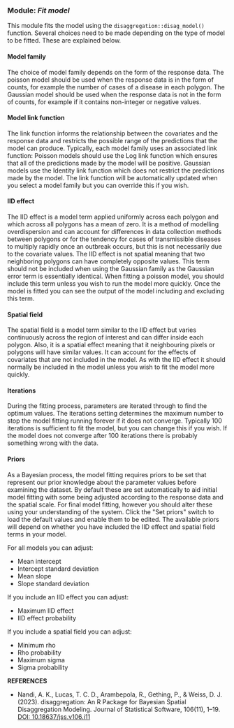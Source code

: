 ### **Module:** ***Fit model***

This module fits the model using the `disaggregation::disag_model()` function. Several choices need to be made depending on the type of model to be fitted. These are explained below.

#### Model family

The choice of model family depends on the form of the response data. The poisson model should be used when the response data is in the form of counts, for example the number of cases of a disease in each polygon. The Gaussian model should be used when the response data is not in the form of counts, for example if it contains non-integer or negative values. 

#### Model link function

The link function informs the relationship between the covariates and the response data and restricts the possible range of the predictions that the model can produce. Typically, each model family uses an associated link function: Poisson models should use the Log link function which ensures that all of the predictions made by the model will be positive. Gaussian models use the Identity link function which does not restrict the predictions made by the model. The link function will be automatically updated when you select a model family but you can override this if you wish.

#### IID effect

The IID effect is a model term applied uniformly across each polygon and which across all polygons has a mean of zero. It is a method of modelling overdispersion and can account for differences in data collection methods between polygons or for the tendency for cases of transmissible diseases to multiply rapidly once an outbreak occurs, but this is not necessarily due to the covariate values. The IID effect is not spatial meaning that two neighboring polygons can have completely opposite values. This term should not be included when using the Gaussian family as the Gaussian error term is essentially identical. When fitting a poisson model, you should include this term unless you wish to run the model more quickly. Once the model is fitted you can see the output of the model including and excluding this term. 

#### Spatial field

The spatial field is a model term similar to the IID effect but varies continuously across the region of interest and can differ inside each polygon. Also, it is a spatial effect meaning that it neighbouring pixels or polygons will have similar values. It can account for the effects of covariates that are not included in the model. As with the IID effect it should normally be included in the model unless you wish to fit the model more quickly.

#### Iterations

During the fitting process, parameters are iterated through to find the optimum values. The iterations setting determines the maximum number to stop the model fitting running forever if it does not converge. Typically 100 iterations is sufficient to fit the model, but you can change this if you wish. If the model does not converge after 100 iterations there is probably something wrong with the data.

#### Priors

As a Bayesian process, the model fitting requires priors to be set that represent our prior knowledge about the parameter values before examining the dataset. By default these are set automatically to aid initial model fitting with some being adjusted according to the response data and the spatial scale. For final model fitting, however you should alter these using your understanding of the system. Click the "Set priors" switch to load the default values and enable them to be edited. The available priors will depend on whether you have included the IID effect and spatial field terms in your model.

For all models you can adjust:

* Mean intercept
* Intercept standard deviation
* Mean slope
* Slope standard deviation

If you include an IID effect you can adjust:

* Maximum IID effect
* IID effect probability

If you include a spatial field you can adjust:

* Minimum rho
* Rho probability
* Maximum sigma
* Sigma probability

**REFERENCES**

* Nandi, A. K., Lucas, T. C. D., Arambepola, R., Gething, P., & Weiss, D. J. (2023). disaggregation: An R Package for Bayesian Spatial Disaggregation Modeling. Journal of Statistical Software, 106(11), 1–19. <a href="https://doi.org/10.18637/jss.v106.i11" target="_blank">DOI: 10.18637/jss.v106.i11</a>
